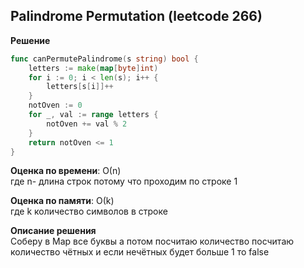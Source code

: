 ## Palindrome Permutation (leetcode 266)  

**Решение**
```go
func canPermutePalindrome(s string) bool {
	letters := make(map[byte]int)
	for i := 0; i < len(s); i++ {
		letters[s[i]]++
	}
	notOven := 0
	for _, val := range letters {
		notOven += val % 2
	}
	return notOven <= 1
}
```

**Оценка по времени**: О(n)  
где n- длина строк потому что проходим по строке 1 

**Оценка по памяти**: О(k)  
где k количество символов в строке 

**Описание решения**  
Соберу в Map все буквы а потом посчитаю количество посчитаю количество чётных и если нечётных будет больше 1 то false 
